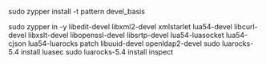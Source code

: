 sudo zypper install -t pattern devel_basis

sudo zypper in -y libedit-devel libxml2-devel xmlstarlet lua54-devel libcurl-devel libxslt-devel libopenssl-devel libsrtp-devel lua54-luasocket lua54-cjson lua54-luarocks patch libuuid-devel openldap2-devel
sudo luarocks-5.4 install luasec
sudo luarocks-5.4 install inspect

